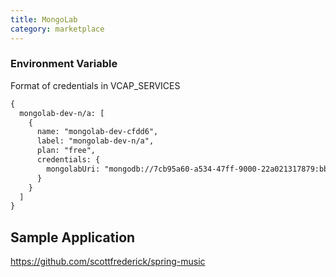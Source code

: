 ```yaml
---
title: MongoLab
category: marketplace
---
```


### Environment Variable

Format of credentials in VCAP_SERVICES

~~~xml
{
  mongolab-dev-n/a: [
    {
      name: "mongolab-dev-cfdd6",
      label: "mongolab-dev-n/a",
      plan: "free",
      credentials: {
        mongolabUri: "mongodb://7cb95a60-a534-47ff-9000-22a021317879:bbb1c34d-c621-4822-afab-ddf61546081f@ds031407.mongolab.com:31407/CloudFoundry_7m6fs4nv_gduo9ubj"
      }
    }
  ]
}
~~~

## Sample Application

https://github.com/scottfrederick/spring-music
